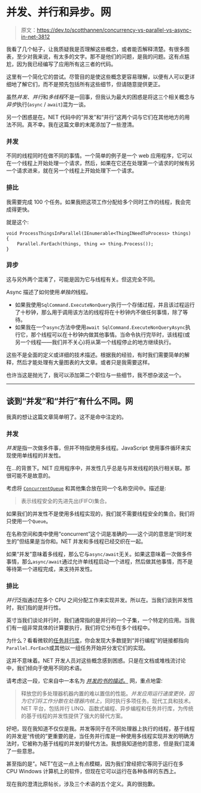 # 并发、并行和异步。网

> 原文：<https://dev.to/scotthannen/concurrency-vs-parallel-vs-async-in-net-3812>

我看了几个帖子，让我质疑我是否理解这些概念，或者能否解释清楚。有很多图表，至少对我来说，有太多的文字。那不是他们的问题，是我的问题。这有点尴尬，因为我已经编写了应用所有这三者的代码。

这里有一个简化它的尝试。尽管目的是使这些概念更容易理解，以便有人可以更详细地了解它们，而不是预先包括所有这些细节，但请随意提供更正。

虽然*并发*、*并行*和*多线程*不是一回事，但我认为最大的困惑是将这三个相关概念与*异步*执行(`async` / `await`)混为一谈。

另一个困惑是在。NET 代码中的“并发”和“并行”这两个词与它们在其他地方的用法不同。真不幸。我在这篇文章的末尾添加了一些澄清。

### 并发

不同的线程同时在做不同的事情。一个简单的例子是一个 web 应用程序，它可以在一个线程上开始处理一个请求，然后，如果在它还在处理第一个请求的时候有另一个请求进来，就在另一个线程上开始处理下一个请求。

### 排比

我需要完成 100 个任务。如果我把这项工作分配给多个同时工作的线程，我会完成得更快。

就是这个:

```
void ProcessThingsInParallel(IEnumerable<ThingINeedToProcess> things)
{
    Parallel.ForEach(things, thing => thing.Process());
} 
```

### 异步

这与另外两个混淆了，可能是因为它与线程有关。但这完全不同。

Async 描述了如何使用*单独的*线程。

*   如果我使用`SqlCommand.ExecuteNonQuery`执行一个存储过程，并且该过程运行了十秒钟，那么用于调用该方法的线程将在十秒钟内不做任何事情，除了等待。
*   如果我在一个`async`方法中使用`await SqlCommand.ExecuteNonQueryAsync`执行它，那个线程可以在十秒钟内做其他事情。当命令执行完毕时，该线程(或另一个线程——我们并不关心)将从第一个线程停止的地方继续执行。

这些不是全面的定义或详细的技术描述。根据我的经验，有时我们需要简单的解释，然后才能处理有大量图表的大文章。或者只是我需要这样。

也许当这是抛光了，我可以添加第二个职位与一些细节，我不想杂波这一个。

* * *

## 谈到“并发”和“并行”有什么不同。网

我真的想让这篇文章简单明了。这不是命中注定的。

### 并发

*并发*是指一次做多件事，但并不特指使用多线程。JavaScript 使用事件循环来实现使用单线程的并发性。

在…的背景下。NET 应用程序中，并发性几乎总是与并发线程的执行相关联。那很可能不是故意的。

考虑将 [`ConcurrentQueue`](https://docs.microsoft.com/en-us/dotnet/api/system.collections.concurrent.concurrentqueue-1) 和其他集合放在同一个名称空间中。描述是:

> 表示线程安全的先进先出(FIFO)集合。

如果我们的并发性不是使用多线程实现的，我们就不需要线程安全的集合。我们将只使用一个`Queue`。

在名称空间和类中使用“concurrent”这个词是准确的——这个词的意思是“同时发生的”但结果是当你和。NET 并发和多线程已经交织在一起。

如果“并发”意味着多线程，那么它与`async/await`无关。如果这意味着一次做多件事情，那么`async/await`通过允许单线程启动一个进程，然后做其他事情，而不是等待第一个进程完成，来支持并发性。

### 排比

*并行*泛指通过在多个 CPU 之间分配工作来实现并发。所以在。当我们谈到并发性时，我们指的是并行性。

英寸当我们谈论并行时，我们通常指的是并行的一个子集，一个特定的应用。当我们有一组非常具体的计算要执行，我们将它分布在多个线程中。

为什么？看看微软的[任务并行库](https://docs.microsoft.com/en-us/dotnet/standard/parallel-programming/task-parallel-library-tpl)，你会发现大多数提到“并行编程”的链接都指向`Parallel.ForEach`或其他以一组任务开始并分发它们的实现。

这并不意味着。NET 开发人员对这些概念感到困惑。只是在文档或堆栈流讨论中，我们倾向于使用不同的术语。

请考虑这一段，它来自中一本名为 [*并发的书的描述。*](https://www.amazon.com/Concurrency-NET-patterns-concurrent-programming/dp/1617292990/ref=sr_1_1?keywords=concurrent+c%23&qid=1555438029&s=gateway&sr=8-1) 网，重点地雷:

> 释放您的多处理器机器内置的难以置信的性能。*并发应用运行速度更快，因为它们将工作分散在处理器内核上*，同时执行多项任务。现代工具和技术。NET 平台，包括并行 LINQ、函数式编程、异步编程和任务并行库，为传统的基于线程的并发性提供了强大的替代方案。

好吧，现在我知道不仅仅是我。并发等同于在不同处理器上执行的线程，基于线程的并发是“传统的”更重要的是，当任务并行库是一种使用多线程实现并发的明确方法时，它被称为基于线程的并发的替代方法。我想我知道他的意思，但是我们混淆了一些意思。

甚至指的是”。NET”在这一点上有点模糊，因为我们曾经把它等同于运行在多 CPU Windows 计算机上的软件，但现在它可以运行在各种各样的东西上。

现在我的澄清比原帖长，涉及三个术语的五个定义。真的很抱歉。